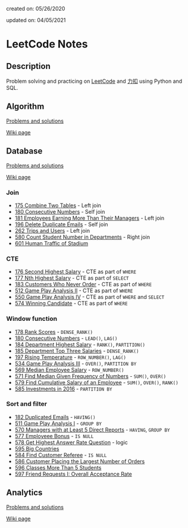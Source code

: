 created on: 05/26/2020

updated on: 04/05/2021

# LeetCode Notes

## Description

Problem solving and practicing on [LeetCode](https://leetcode.com/) and [力扣](https://leetcode-cn.com/) using Python and SQL.

## Algorithm

[Problems and solutions](https://github.com/tong-jin-nyu/leetcode-notes/tree/master/algorithm)

[Wiki page](https://github.com/tong-jin-nyu/leetcode-notes/wiki/Algorithm)

## Database

[Problems and solutions](https://github.com/tong-jin-nyu/LeetCode-notes/tree/master/database)

[Wiki page](https://github.com/tong-jin-nyu/leetcode-notes/wiki/Database)

### Join

- [175 Combine Two Tables](database/175%20Combine%20Two%20Tables.md) - Left join
- [180 Consecutive Numbers](database/180%20Consecutive%20Numbers.md) - Self join
- [181 Employees Earning More Than Their Managers](database/181%20Employees%20Earning%20More%20Than%20Their%20Managers.md) - Left join
- [196 Delete Duplicate Emails](database/196%20Delete%20Duplicate%20Emails.md) - Self join
- [262 Trips and Users](database/262%20Trips%20and%20Users.md) - Left join
- [580 Count Student Number in Departments](database/580%20Count%20Student%20Number%20in%20Departments.md) - Right join
- [601 Human Traffic of Stadium](database/601%20Human%20Traffic%20of%20Stadium)

### CTE

- [176 Second Highest Salary](database/176%20Second%20Highest%20Salary.md) - CTE as part of `WHERE`
- [177 Nth Highest Salary](database/177%20Nth%20Highest%20Salary.md) - CTE as part of `SELECT`
- [183 Customers Who Never Order](database/183%20Customers%20Who%20Never%20Order.md) - CTE as part of `WHERE`
- [512 Game Play Analysis II](database/512%20Game%20Play%20Analysis%20II.md) - CTE as part of `WHERE`
- [550 Game Play Analysis IV](database/550%20Game%20Play%20Analysis%20IV.md) - CTE as part of `WHERE` and `SELECT`
- [574 Winning Candidate](database/574%20Winning%20Candidate.md) - CTE as part of `WHERE`

### Window function

- [178 Rank Scores](database/178%20Rank%20Scores.md) - `DENSE_RANK()`
- [180 Consecutive Numbers](database/180%20Consecutive%20Numbers.md) - `LEAD()`, `LAG()`
- [184 Department Highest Salary](database/184%20Department%20Highest%20Salary.md) - `RANK()`, `PARTITION()`
- [185 Department Top Three Salaries](database/185%20Department%20Top%20Three%20Salaries.md) - `DENSE_RANK()`
- [197 Rising Temperature](database/197%20Rising%20Temperature.md) - `ROW_NUMBER()`, `LAG()`
- [534 Game Play Analysis III](database/534%20Game%20Play%20Analysis%20III.md) - `OVER()`, `PARTITION BY`
- [569 Median Employee Salary](database/569%20Median%20Employee%20Salary.md) - `ROW_NUMBER()`
- [571 Find Median Given Frequency of Numbers](database/571%20Find%20Median%20Given%20Frequency%20of%20Numbers.md) - `SUM()`, `OVER()`
- [579 Find Cumulative Salary of an Employee](database/579%20Find%20Cumulative%20Salary%20of%20an%20Employee.md) - `SUM()`, `OVER()`, `RANK()`
- [585 Investments in 2016](database/585%20Investments%20in%202016.md) - `PARTITION BY`

### Sort and filter

- [182 Duplicated Emails](database/182%20Duplicated%20Emails.md) - `HAVING()`
- [511 Game Play Analysis I](database/511%20Game%20Play%20Analysis%20I.md) - `GROUP BY`
- [570 Managers with at Least 5 Direct Reports](database/570%20Managers%20with%20at%20Least%205%20DIrect%20Reports.md) - `HAVING`, `GROUP BY`
- [577 Employeee Bonus](database/577%20Employee%20Bonus.md) - `IS NULL`
- [578 Get Highest Answer Rate Question](database/578%20Get%20Highest%20Answer%20Rate%20Question.md) - logic
- [595 Big Countries](database/595%20Big%20Countries.md)
- [584 Find Customer Referee](database/584%20Find%20Customer%20Referee.md) - `IS NULL`
- [586 Customer Placing the Largest Number of Orders](database/586%20Customer%20Placing%20the%20Largest%20Number%20of%20Orders.md)
- [596 Classes More Than 5 Students](database/596%20Classes%20More%20Than%205%20Students.md)
- [597 Friend Requests I: Overall Acceptance Rate](database/597%20Friend%20Requests%20I%20-%20Overall%20Acceptance%20Rate.md)

## Analytics

[Problems and solutions](https://github.com/tong-jin-nyu/LeetCode-notes/tree/master/analytics)

[Wiki page](https://github.com/tong-jin-nyu/leetcode-notes/wiki/Analytics)
